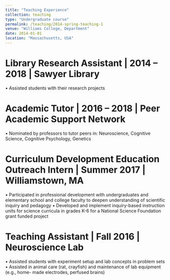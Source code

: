```yaml
---
title: "Teaching Experience"
collection: teaching
type: "Undergraduate course"
permalink: /teaching/2014-spring-teaching-1
venue: "Williams College, Department"
date: 2014-01-01
location: "Massachusetts, USA"
---
```


Library Research Assistant | 2014 – 2018 | Sawyer Library
======
• Assisted students with their research projects

Academic Tutor | 2016 – 2018 | Peer Academic Support Network
======
• Nominated by professors to tutor peers in: Neuroscience, Cognitive Science, Cognitive Psychology, Genetics

Curriculum Development Education Outreach Intern | Summer 2017 | Williamstown, MA
======
• Participated in professional development with undergraduates and elementary school
and college faculty to deepen understanding of scientific inquiry and pedagogy
• Developed and implement inquiry-based instruction units for science curricula in grades
K-6 for a National Science Foundation grant funded project

Teaching Assistant | Fall 2016 | Neuroscience Lab
======
• Assisted students with experiment setup and lab concepts in problem sets
• Assisted in animal care (rat, crayfish) and maintenance of lab equipment (e.g., home-
made electrodes, perfused brains)
